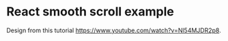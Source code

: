 # React smooth scroll example

Design from this tutorial https://www.youtube.com/watch?v=Nl54MJDR2p8.
